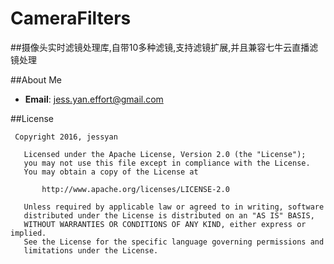 # CameraFilters
##摄像头实时滤镜处理库,自带10多种滤镜,支持滤镜扩展,并且兼容七牛云直播滤镜处理


##About Me
* **Email**: jess.yan.effort@gmail.com

##License
```
 Copyright 2016, jessyan

   Licensed under the Apache License, Version 2.0 (the "License");
   you may not use this file except in compliance with the License.
   You may obtain a copy of the License at

       http://www.apache.org/licenses/LICENSE-2.0

   Unless required by applicable law or agreed to in writing, software
   distributed under the License is distributed on an "AS IS" BASIS,
   WITHOUT WARRANTIES OR CONDITIONS OF ANY KIND, either express or implied.
   See the License for the specific language governing permissions and
   limitations under the License.
```
